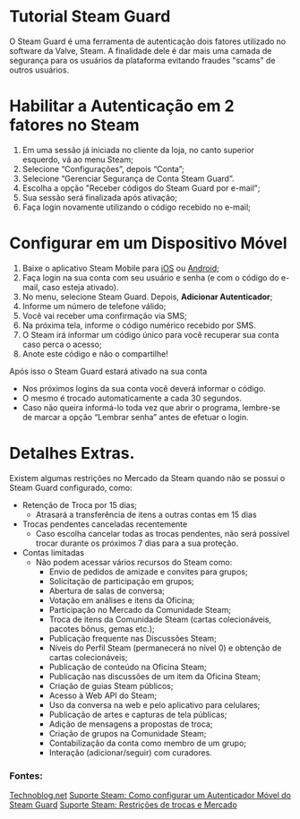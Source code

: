 ﻿# Tutorial Steam Guard

O Steam Guard é uma ferramenta de autenticação dois fatores utilizado no software da Valve, Steam.
A finalidade dele é dar mais uma camada de segurança para os usuários da plataforma evitando fraudes "scams" de outros usuários.

# Habilitar a Autenticação em 2 fatores no Steam

1.  Em uma sessão já iniciada no cliente da loja, no canto superior esquerdo, vá ao menu Steam;
2.  Selecione “Configurações”, depois “Conta”;
3.  Selecione “Gerenciar Segurança de Conta Steam Guard”.
4.  Escolha a opção "Receber códigos do Steam Guard por e-mail";
5.  Sua sessão será finalizada após ativação;
6.  Faça login novamente utilizando o código recebido no e-mail;


# Configurar em um Dispositivo Móvel

1.  Baixe o aplicativo Steam Mobile para  [iOS](https://itunes.apple.com/us/app/steam-mobile/id495369748) ou  [Android;](https://play.google.com/store/apps/details?id=com.valvesoftware.android.steam.community)
2.  Faça login na sua conta com seu usuário e senha (e com o código do e-mail, caso esteja ativado).
3.  No menu, selecione Steam Guard. Depois,  **Adicionar Autenticador**;
4.  Informe um número de telefone válido;
5.  Você vai receber uma confirmação via SMS;
6.  Na próxima tela, informe o código numérico recebido por SMS.
7.  O Steam irá informar um código único para você recuperar sua conta caso perca o acesso;
8.  Anote este código e não o compartilhe!

Após isso o Steam Guard estará ativado na sua conta 
* Nos próximos logins da sua conta você deverá informar o código. 
* O mesmo é trocado automaticamente a cada 30 segundos. 
* Caso não queira informá-lo toda vez que abrir o programa, lembre-se de marcar a opção “Lembrar senha” antes de efetuar o login.

# Detalhes Extras.
Existem algumas restrições no Mercado da Steam quando não se possui o Steam Guard configurado, como:
* Retenção de Troca por 15 dias;
	* Atrasará a transferência de itens a outras contas em 15 dias
* Trocas pendentes canceladas recentemente  	
	* Caso escolha cancelar todas as trocas pendentes, não será possível trocar durante os próximos 7 dias para a sua proteção.
*  Contas limitadas
	* Não podem acessar vários recursos do Steam como:
		- Envio de pedidos de amizade e convites para grupos;
		- Solicitação de participação em grupos;
		- Abertura de salas de conversa;
		- Votação em análises e itens da Oficina;
		- Participação no Mercado da Comunidade Steam;
		- Troca de itens da Comunidade Steam (cartas colecionáveis, pacotes bônus, gemas etc.);
		- Publicação frequente nas Discussões Steam;
		- Níveis do Perfil Steam (permanecerá no nível 0) e obtenção de cartas colecionáveis;
		- Publicação de conteúdo na Oficina Steam;
		- Publicação nas discussões de um item da Oficina Steam;
		- Criação de guias Steam públicos;
		- Acesso à Web API do Steam;
		- Uso da conversa na web e pelo aplicativo para celulares;
		- Publicação de artes e capturas de tela públicas;
		- Adição de mensagens a propostas de troca;
		- Criação de grupos na Comunidade Steam;
		- Contabilização da conta como membro de um grupo;
		- Interação (adicionar/seguir) com curadores.


### Fontes:
[Technoblog.net](tecnoblog.net/262093/como-ativar-e-desativar-o-steam-guard/)
[Suporte Steam: Como configurar um Autenticador Móvel do Steam Guard](https://support.steampowered.com/kb_article.php?ref=4440-RTUI-9218&l=portuguese)
[Suporte Steam: Restrições de trocas e Mercado](https://support.steampowered.com/kb_article.php?ref=1047-edfm-2932&l=brazilian)
